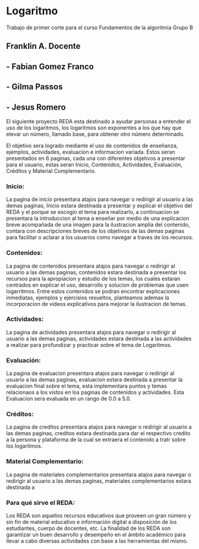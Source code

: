 # Logaritmo
Trabajo de primer corte para el curso Fundamentos de la algoritmia Grupo B

## Franklin A. Docente
## - Fabian Gomez Franco
## - Gilma Passos 
## - Jesus Romero 
El siguiente proyecto REDA esta destinado a ayudar personas a entender el uso de los logaritmos, los logaritmos son exponentes a los que hay que elevar un número, llamado base, para obtener otro número determinado. 

El objetivo sera logrado mediante el uso de contenidos de enseñanza, ejemplos, actividades, evaluacion e informacion variada. Estos seran presentados en 6 paginas, cada una con diferentes objetivos a presentar para el usuario, estas seran Inicio, Contenidos, Actividades, Evaluación, Créditos y Material Complementario.
### Inicio:
La pagina de inicio presentara atajos para navegar o redirigir al usuario a las demas paginas, Inicio estara destinada a presentar y explicar el objetivo del REDA y el porque se escogio el tema para realizarlo, a continuacion se presentara la introduccion al tema a enseñar por medio de una explicacion breve acompañada de una imagen para la ilustracion amplia del contenido, contara con descripciones breves de los objetivos de las demas paginas para facilitar o aclarar a los usuarios como navegar a traves de los recursos.

### Contenidos:
La pagina de contenidos presentara atajos para navegar o redirigir al usuario a las demas paginas, contenidos estara destinada a presentar los recursos para la apropiacion y estudio de los temas, los cuales estaran centrados en explicar el uso, desarrollo y solucion de problemas que usen logarritmos. Entre estos contenidos se podran encontrar explicaciones inmediatas, ejemplos y ejercisios resueltos, planteamos ademas la incorporacion de videos explicativos para mejorar la ilustracion de temas.

### Actividades:
La pagina de actividades presentara atajos para navegar o redirigir al usuario a las demas paginas, actividades estara destinada a las actividades a realizar para profundizar y practicar sobre el tema de Logaritmos. 

### Evaluación:
La pagina de evaluacion presentara atajos para navegar o redirigir al usuario a las demas paginas, evaluacion estara destinada a presentar la evaluacion final sobre el tema, esta implementara puntos y temas relacionaos a los vistos en los paginas de contenidos y actividades. Esta Evaluacion sera evaluada en un rango de 0.0 a 5.0.

### Créditos:
La pagina de creditos presentara atajos para navegar o redirigir al usuario a las demas paginas, creditos estara destinada para dar el respectivo credito a la persona y plataforma de la cual se extraera el contenido a tratr sobre los logaritmos.  

### Material Complementario:
La pagina de materiales complementarios presentara atajos para navegar o redirigir al usuario a las demas paginas, materiales complementarios estara destinada a

### Para qué sirve el REDA:
Los REDA son aquellos recursos educativos que  proveen un gran número y sin fin de material educativo e información digital a disposición de los estudiantes, cuerpo de docentes, etc. La  finalidad de los REDA son garantizar un buen desarrollo y desempeño en el ámbito académico para llevar a cabo diversas actividades con base a las herramientas del mismo.
